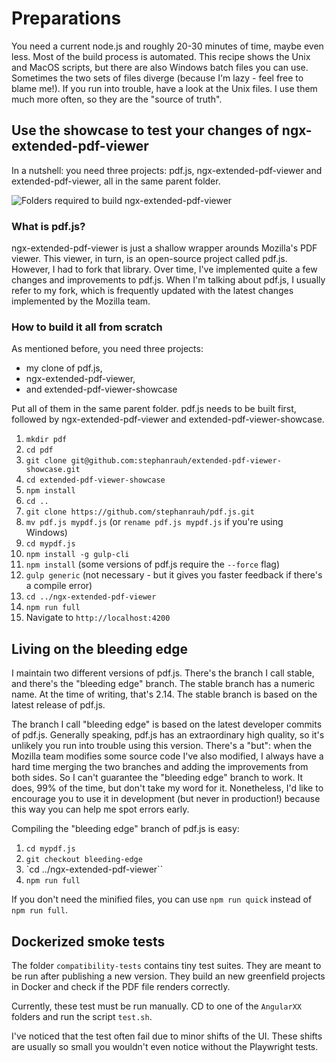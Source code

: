 # Preparations

You need a current node.js and roughly 20-30 minutes of time, maybe even less. Most of the build process is automated. This recipe shows the Unix and MacOS scripts, but there are also Windows batch files you can use. Sometimes the two sets of files diverge (because I'm lazy - feel free to blame me!). If you run into trouble, have a look at the Unix files. I use them much more often, so they are the "source of truth".

## Use the showcase to test your changes of ngx-extended-pdf-viewer

In a nutshell: you need three projects: pdf.js, ngx-extended-pdf-viewer and extended-pdf-viewer, all in the same parent folder.

![Folders required to build ngx-extended-pdf-viewer](./folder-structure.png)

### What is pdf.js?

ngx-extended-pdf-viewer is just a shallow wrapper arounds Mozilla's PDF viewer. This viewer, in turn, is an open-source project called pdf.js. However, I had to fork that library. Over time, I've implemented quite a few changes and improvements to pdf.js. When I'm talking about pdf.js, I usually refer to my fork, which is frequently updated with the latest changes implemented by the Mozilla team.

### How to build it all from scratch

As mentioned before, you need three projects:

- my clone of pdf.js,
- ngx-extended-pdf-viewer,
- and extended-pdf-viewer-showcase

Put all of them in the same parent folder. pdf.js needs to be built first, followed by ngx-extended-pdf-viewer and extended-pdf-viewer-showcase.

1. `mkdir pdf`
1. `cd pdf`
1. `git clone git@github.com:stephanrauh/extended-pdf-viewer-showcase.git`
1. `cd extended-pdf-viewer-showcase`
1. `npm install`
1. `cd ..`
1. `git clone https://github.com/stephanrauh/pdf.js.git`
1. `mv pdf.js mypdf.js` (or `rename pdf.js mypdf.js` if you're using Windows)
1. `cd mypdf.js`
1. `npm install -g gulp-cli`
1. `npm install` (some versions of pdf.js require the `--force` flag)
1. `gulp generic` (not necessary - but it gives you faster feedback if there's a compile error)
1. `cd ../ngx-extended-pdf-viewer`
1. `npm run full`
1. Navigate to `http://localhost:4200`

## Living on the bleeding edge

I maintain two different versions of pdf.js. There's the branch I call stable, and there's the "bleeding edge" branch. The stable branch has a numeric name. At the time of writing, that's 2.14. The stable branch is based on the latest release of pdf.js.

The branch I call "bleeding edge" is based on the latest developer commits of pdf.js. Generally speaking, pdf.js has an extraordinary high quality, so it's unlikely you run into trouble using this version. There's a "but": when the Mozilla team modifies some source code I've also modified, I always have a hard time merging the two branches and adding the improvements from both sides. So I can't guarantee the "bleeding edge" branch to work. It does, 99% of the time, but don't take my word for it. Nonetheless, I'd like to encourage you to use it in development (but never in production!) because this way you can help me spot errors early.

Compiling the "bleeding edge" branch of pdf.js is easy:

1. `cd mypdf.js`
1. `git checkout bleeding-edge`
1. `cd ../ngx-extended-pdf-viewer``
1. `npm run full`

If you don't need the minified files, you can use `npm run quick` instead of `npm run full`.

## Dockerized smoke tests

The folder `compatibility-tests` contains tiny test suites. They are meant to be run after publishing a new version. They build an new greenfield projects in Docker and check if the PDF file renders correctly.

Currently, these test must be run manually. CD to one of the `AngularXX` folders and run the script `test.sh`.

I've noticed that the test often fail due to minor shifts of the UI. These shifts are usually so small you wouldn't even notice without the Playwright tests.
